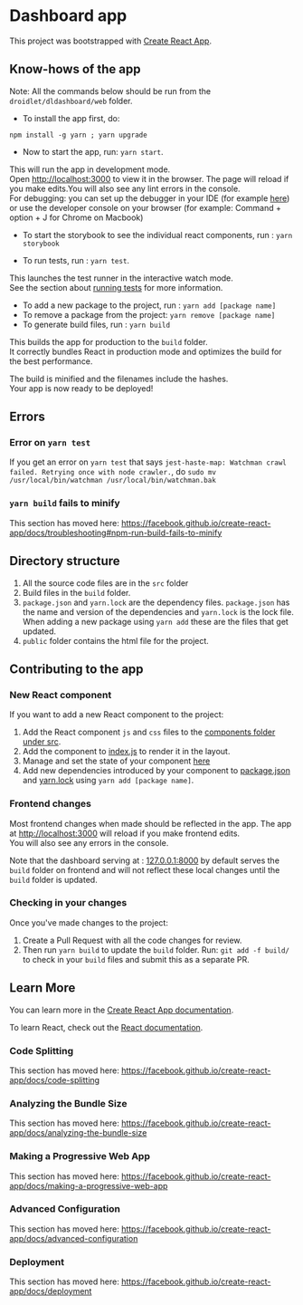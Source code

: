 # Dashboard app

This project was bootstrapped with [Create React App](https://github.com/facebook/create-react-app).

## Know-hows of the app

Note: All the commands below should be run from the `droidlet/dldashboard/web` folder.

- To install the app first, do: 
```
npm install -g yarn ; yarn upgrade
```

- Now to start the app, run: `yarn start`.

This will run the app in development mode.<br />
Open [http://localhost:3000](http://localhost:3000) to view it in the browser.
The page will reload if you make edits.You will also see any lint errors in the console. <br />
For debugging: you can set up the debugger in your IDE (for example [here](https://code.visualstudio.com/docs/nodejs/reactjs-tutorial#_debugging-react)) or use the developer console on your browser (for example: Command + option + J for Chrome on Macbook)

- To start the storybook to see the individual react components, run : `yarn storybook`

- To run tests, run : `yarn test`. <br />

This launches the test runner in the interactive watch mode.<br />
See the section about [running tests](https://facebook.github.io/create-react-app/docs/running-tests) for more information.

- To add a new package to the project, run : `yarn add [package name]`
- To remove a package from the project: `yarn remove [package name]`
- To generate build files, run : `yarn build`

This builds the app for production to the `build` folder.<br />
It correctly bundles React in production mode and optimizes the build for the best performance.

The build is minified and the filenames include the hashes.<br />
Your app is now ready to be deployed!


## Errors 

### Error on `yarn test`

If you get an error on `yarn test` that says `jest-haste-map: Watchman crawl failed. Retrying once with node crawler.`, do `sudo mv /usr/local/bin/watchman /usr/local/bin/watchman.bak`


### `yarn build` fails to minify

This section has moved here: https://facebook.github.io/create-react-app/docs/troubleshooting#npm-run-build-fails-to-minify


## Directory structure

1. All the source code files are in the `src` folder
2. Build files in the `build` folder.
3. `package.json` and `yarn.lock` are the dependency files. `package.json` has the name and version of the dependencies and `yarn.lock` is the lock file. When adding a new package using `yarn add` these are the files that get updated.
4. `public` folder contains the html file for the project.

## Contributing to the app

### New React component
If you want to add a new React component to the project:
1. Add the React component `js` and `css` files to the [components folder under src](https://github.com/facebookresearch/droidlet/tree/main/dldashboard/web/src/components).
2. Add the component to [index.js](https://github.com/facebookresearch/droidlet/blob/main/dldashboard/web/src/index.js) to render it in the layout.
3. Manage and set the state of your component [here](https://github.com/facebookresearch/droidlet/blob/main/dldashboard/web/src/StateManager.js)
4. Add new dependencies introduced by your component to [package.json](https://github.com/facebookresearch/droidlet/blob/main/dldashboard/web/package.json) and [yarn.lock](https://github.com/facebookresearch/droidlet/blob/main/dldashboard/web/yarn.lock) using `yarn add [package name]`.

### Frontend changes

Most frontend changes when made should be reflected in the app. The app at [http://localhost:3000](http://localhost:3000) will reload if you make frontend edits.<br />
You will also see any errors in the console.

Note that the dashboard serving at : [127.0.0.1:8000](127.0.0.1:8000) by default serves the `build` folder on frontend and will not reflect these local changes until the `build` folder is updated.

### Checking in your changes

Once you've made changes to the project:
1. Create a Pull Request with all the code changes for review.
2. Then run `yarn build` to update the `build` folder. Run: `git add -f build/` to check in your `build` files and submit this as a separate PR.

## Learn More

You can learn more in the [Create React App documentation](https://facebook.github.io/create-react-app/docs/getting-started).

To learn React, check out the [React documentation](https://reactjs.org/).

### Code Splitting

This section has moved here: https://facebook.github.io/create-react-app/docs/code-splitting

### Analyzing the Bundle Size

This section has moved here: https://facebook.github.io/create-react-app/docs/analyzing-the-bundle-size

### Making a Progressive Web App

This section has moved here: https://facebook.github.io/create-react-app/docs/making-a-progressive-web-app

### Advanced Configuration

This section has moved here: https://facebook.github.io/create-react-app/docs/advanced-configuration

### Deployment

This section has moved here: https://facebook.github.io/create-react-app/docs/deployment